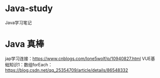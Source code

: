 # Java-study
Java学习笔记

# Java 真棒

jap学习连接：https://www.cnblogs.com/lone5wolf/p/10940827.html
VUE基础知识1：数组forEach：https://blog.csdn.net/qq_25354709/article/details/86548332
